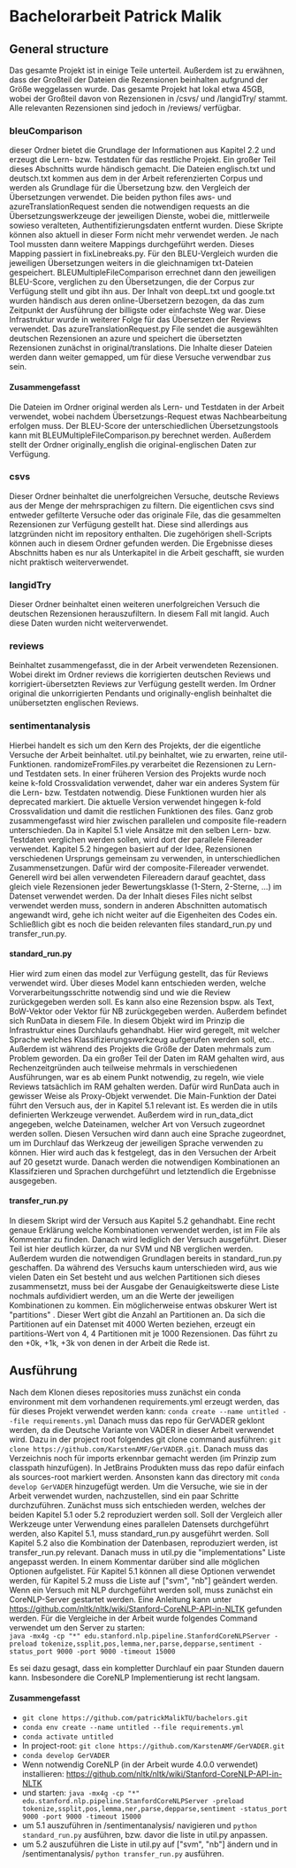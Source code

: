 # Bachelorarbeit Patrick Malik

## General structure

Das gesamte Projekt ist in einige Teile unterteil. Außerdem ist zu erwähnen, dass der Großteil der Dateien die
Rezensionen beinhalten aufgrund der Größe weggelassen wurde. Das gesamte Projekt hat lokal etwa 45GB, wobei der Großteil
davon von Rezensionen in /csvs/ und /langidTry/ stammt. Alle relevanten Rezensionen sind jedoch in /reviews/ verfügbar.

### bleuComparison

dieser Ordner bietet die Grundlage der Informationen aus Kapitel 2.2 und erzeugt die Lern- bzw. Testdaten für das
restliche Projekt. Ein großer Teil dieses Abschnitts wurde händisch gemacht. Die Dateien englisch.txt und deutsch.txt
kommen aus dem in der Arbeit referenzierten Corpus und werden als Grundlage für die Übersetzung bzw. den Vergleich der
Übersetzungen verwendet. Die beiden python files aws- und azureTranslationRequest senden die notwendigen requests an die
Übersetzungswerkzeuge der jeweiligen Dienste, wobei die, mittlerweile sowieso veralteten, Authentifizierungsdaten
entfernt wurden. Diese Skripte können also aktuell in dieser Form nicht mehr verwendet werden. Je nach Tool mussten dann
weitere Mappings durchgeführt werden. Dieses Mapping passiert in fixLinebreaks.py. Für den BLEU-Vergleich wurden die
jeweiligen Übersetzungen weiters in die gleichnamigen txt-Dateien gespeichert. BLEUMultipleFileComparison errechnet dann
den jeweiligen BLEU-Score, verglichen zu den Übersetzungen, die der Corpus zur Verfügung stellt und gibt ihn aus. Der
Inhalt von deepL.txt und google.txt wurden händisch aus deren online-Übersetzern bezogen, da das zum Zeitpunkt der
Ausführung der billigste oder einfachste Weg war. Diese Infrastruktur wurde in weiterer Folge für das Übersetzen der
Reviews verwendet. Das azureTranslationRequest.py File sendet die ausgewählten deutschen Rezensionen an azure und
speichert die übersetzten Rezensionen zunächst in original/translations. Die Inhalte dieser Dateien werden dann weiter
gemapped, um für diese Versuche verwendbar zus sein.

#### Zusammengefasst

Die Dateien im Ordner original werden als Lern- und Testdaten in der Arbeit verwendet, wobei nachdem
Übersetzungs-Request etwas Nachbearbeitung erfolgen muss. Der BLEU-Score der unterschiedlichen Übersetzungstools kann
mit BLEUMultipleFileComparison.py berechnet werden. Außerdem stellt der Ordner originally_english die
original-englischen Daten zur Verfügung.

### csvs

Dieser Ordner beinhaltet die unerfolgreichen Versuche, deutsche Reviews aus der Menge der mehrsprachigen zu filtern. Die
eigentlichen csvs sind entweder gefilterte Versuche oder das originale File, das die gesammelten Rezensionen zur
Verfügung gestellt hat. Diese sind allerdings aus latzgründen nicht im repository enthalten. Die zugehörigen
shell-Scripts können auch in diesem Ordner gefunden werden. Die Ergebnisse dieses Abschnitts haben es nur als
Unterkapitel in die Arbeit geschafft, sie wurden nicht praktisch weiterverwendet.

### langidTry

Dieser Ordner beinhaltet einen weiteren unerfolgreichen Versuch die deutschen Rezensionen herauszufiltern. In diesem
Fall mit langid. Auch diese Daten wurden nicht weiterverwendet.

### reviews

Beinhaltet zusammengefasst, die in der Arbeit verwendeten Rezensionen. Wobei direkt im Ordner reviews die korrigierten
deutschen Reviews und korrigiert-übersetzten Reviews zur Verfügung gestellt werden. Im Ordner original die
unkorrigierten Pendants und originally-english beinhaltet die unübersetzten englischen Reviews.

### sentimentanalysis

Hierbei handelt es sich um den Kern des Projekts, der die eigentliche Versuche der Arbeit beinhaltet. util.py
beinhaltet, wie zu erwarten, reine util-Funktionen. randomizeFromFiles.py verarbeitet die Rezensionen zu Lern- und
Testdaten sets. In einer früheren Version des Projekts wurde noch keine k-fold Crossvalidation verwendet, daher war ein
anderes System für die Lern- bzw. Testdaten notwendig. Diese Funktionen wurden hier als deprecated markiert. Die
aktuelle Version verwendet hingegen k-fold Crossvalidation und damit die restlichen Funktionen des files. Ganz grob
zusammengefasst wird hier zwischen parallelen und composite file-readern unterschieden. Da in Kapitel 5.1 viele Ansätze
mit den selben Lern- bzw. Testdaten verglichen werden sollen, wird dort der parallele Filereader verwendet. Kapitel 5.2
hingegen basiert auf der Idee, Rezensionen verschiedenen Ursprungs gemeinsam zu verwenden, in unterschiedlichen
Zusammensetzungen. Dafür wird der composite-Filereader verwendet. Generell wird bei allen verwendeten Filereadern darauf
geachtet, dass gleich viele Rezensionen jeder Bewertungsklasse
(1-Stern, 2-Sterne, ...) im Datenset verwendet werden. Da der Inhalt dieses Files nicht selbst verwendet werden muss,
sondern in anderen Abschnitten automatisch angewandt wird, gehe ich nicht weiter auf die Eigenheiten des Codes ein.
Schließlich gibt es noch die beiden relevanten files standard_run.py und transfer_run.py.

#### standard_run.py

Hier wird zum einen das model zur Verfügung gestellt, das für Reviews verwendet wird. Über dieses Model kann entschieden
werden, welche Vorverarbeitungsschritte notwendig sind und wie die Review zurückgegeben werden soll. Es kann also eine
Rezension bspw. als Text, BoW-Vektor oder Vektor für NB zurückgegeben werden. Außerdem befindet sich RunData in diesem
File. In diesem Objekt wird im Prinzip die Infrastruktur eines Durchlaufs gehandhabt. Hier wird geregelt, mit welcher
Sprache welches Klassifizierungswerkzeug aufgerufen werden soll, etc.. Außerdem ist während des Projekts die Größe der
Daten mehrmals zum Problem geworden. Da ein großer Teil der Daten im RAM gehalten wird, aus Rechenzeitgründen auch
teilweise mehrmals in verschiedenen Ausführungen, war es ab einem Punkt notwendig, zu regeln, wie viele Reviews
tatsächlich im RAM gehalten werden. Dafür wird RunData auch in gewisser Weise als Proxy-Objekt verwendet. Die
Main-Funktion der Datei führt den Versuch aus, der in Kapitel 5.1 relevant ist. Es werden die in utils definierten
Werkzeuge verwendet. Außerdem wird in run_data_dict angegeben, welche Dateinamen, welcher Art von Versuch zugeordnet
werden sollen. Diesen Versuchen wird dann auch eine Sprache zugeordnet, um im Durchlauf das Werkzeug der jeweiligen
Sprache verwenden zu können. Hier wird auch das k festgelegt, das in den Versuchen der Arbeit auf 20 gesetzt wurde.
Danach werden die notwendigen Kombinationen an Klassifzieren und Sprachen durchgeführt und letztendlich die Ergebnisse
ausgegeben.

#### transfer_run.py

In diesem Skript wird der Versuch aus Kapitel 5.2 gehandhabt. Eine recht genaue Erklärung welche Kombinationen verwendet
werden, ist im File als Kommentar zu finden. Danach wird lediglich der Versuch ausgeführt. Dieser Teil ist hier deutlich
kürzer, da nur SVM und NB verglichen werden. Außerdem wurden die notwendigen Grundlagen bereits in standard_run.py
geschaffen. Da während des Versuchs kaum unterschieden wird, aus wie vielen Daten ein Set besteht und aus welchen
Partitionen sich dieses zusammensetzt, muss bei der Ausgabe der Genauigkeitswerte diese Liste nochmals aufdividiert
werden, um an die Werte der jeweiligen Kombinationen zu kommen. Ein möglicherweise entwas obskurer Wert ist "partitions"
. Dieser Wert gibt die Anzahl an Partitionen an. Da sich die Partitionen auf ein Datenset mit 4000 Werten beziehen,
erzeugt ein partitions-Wert von 4, 4 Partitionen mit je 1000 Rezensionen. Das führt zu den +0k, +1k, +3k von denen in
der Arbeit die Rede ist.

## Ausführung

Nach dem Klonen dieses repositories muss zunächst ein conda environment mit dem vorhandenen requirements.yml erzeugt
werden, das für dieses Projekt verwendet werden kann: `conda create --name untitled --file requirements.yml` Danach muss
das repo für GerVADER geklont werden, da die Deutsche Variante von VADER in dieser Arbeit verwendet wird. Dazu in der
project root folgendes git clone command ausführen: `git clone https://github.com/KarstenAMF/GerVADER.git`. Danach muss
das Verzeichnis noch für imports erkennbar gemacht werden (im Prinzip zum classpath hinzufügen). In JetBrains Produkten
muss das repo dafür einfach als sources-root markiert werden. Ansonsten kann das directory mit
`conda develop GerVADER` hinzugefügt werden. Um die Versuche, wie sie in der Arbeit verwendet wurden, nachzustellen,
sind ein paar Schritte durchzuführen. Zunächst muss sich entschieden werden, welches der beiden Kapitel 5.1 oder 5.2
reproduziert werden soll. Soll der Vergleich aller Werkzeuge unter Verwendung eines parallelen Datensets durchgeführt
werden, also Kapitel 5.1, muss standard_run.py ausgeführt werden. Soll Kapitel 5.2 also die Kombination der Datenbasen,
reproduziert werden, ist transfer_run.py relevant. Danach muss in util.py die "implementations" Liste angepasst werden.
In einem Kommentar darüber sind alle möglichen Optionen aufgelistet. Für Kapitel 5.1 können all diese Optionen verwendet
werden, für Kapitel 5.2 muss die Liste auf
["svm", "nb"] geändert werden. Wenn ein Versuch mit NLP durchgeführt werden soll, muss zunächst ein CoreNLP-Server
gestartet werden. Eine Anleitung kann unter https://github.com/nltk/nltk/wiki/Stanford-CoreNLP-API-in-NLTK gefunden
werden. Für die Vergleiche in der Arbeit wurde folgendes Command verwendet um den Server zu starten:<br/>
`java -mx4g -cp "*" edu.stanford.nlp.pipeline.StanfordCoreNLPServer -preload tokenize,ssplit,pos,lemma,ner,parse,depparse,sentiment -status_port 9000 -port 9000 -timeout 15000`

Es sei dazu gesagt, dass ein kompletter Durchlauf ein paar Stunden dauern kann. Insbesondere die CoreNLP Implementierung
ist recht langsam.

#### Zusammengefasst

- `git clone https://github.com/patrickMalikTU/bachelors.git`
- `conda env create --name untitled --file requirements.yml`
- `conda activate untitled` 
- In project-root: `git clone https://github.com/KarstenAMF/GerVADER.git`
- `conda develop GerVADER`
- Wenn notwendig CoreNLP (in der Arbeit wurde 4.0.0 verwendet) installieren: https://github.com/nltk/nltk/wiki/Stanford-CoreNLP-API-in-NLTK
- und
  starten: `java -mx4g -cp "*" edu.stanford.nlp.pipeline.StanfordCoreNLPServer -preload tokenize,ssplit,pos,lemma,ner,parse,depparse,sentiment -status_port 9000 -port 9000 -timeout 15000`
- um 5.1 auszuführen in /sentimentanalysis/ navigieren und `python standard_run.py` ausführen, bzw. davor die liste in
  util.py anpassen.
- um 5.2 auszuführen die Liste in util.py auf ["svm", "nb"] ändern und in /sentimentanalysis/ `python transfer_run.py`
  ausführen.